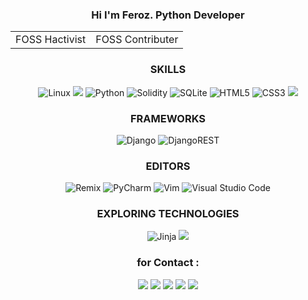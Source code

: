 
<!--about!-->
<div>
  <h3 align="center">Hi I'm Feroz. Python Developer </h3>
  <table align="center">
  <td>FOSS Hactivist</td><td>FOSS Contributer</td>
  </table>
</div>

<!--skill!-->
<div>
  <h3 align="center">SKILLS</h3>
  <div align="center">
     
   ![Linux](https://img.shields.io/badge/Linux-FCC624?style=for-the-badge&logo=linux&logoColor=black)
   <img src="https://img.shields.io/badge/GNU%20Bash-4EAA25?style=for-the-badge&logo=GNU%20Bash&logoColor=white"/>
   ![Python](https://img.shields.io/badge/python-3670A0?style=for-the-badge&logo=python&logoColor=ffdd54)
   ![Solidity](https://img.shields.io/badge/Solidity-%23363636.svg?style=for-the-badge&logo=solidity&logoColor=white)
   ![SQLite](https://img.shields.io/badge/sqlite-%2307405e.svg?style=for-the-badge&logo=sqlite&logoColor=white)
   ![HTML5](https://img.shields.io/badge/html5-%23E34F26.svg?style=for-the-badge&logo=html5&logoColor=white)
   ![CSS3](https://img.shields.io/badge/css3-%231572B6.svg?style=for-the-badge&logo=css3&logoColor=white)
   <img src="https://img.shields.io/badge/git-%23F05033.svg?style=for-the-badge&logo=git&logoColor=white"/>
  </tr> 
  </div>
  </div>

<!--Frameworks !-->
<div>
  <h3 align="center">FRAMEWORKS</h3>
  <div align="center">

  ![Django](https://img.shields.io/badge/django-%23092E20.svg?style=for-the-badge&logo=django&logoColor=white)
  ![DjangoREST](https://img.shields.io/badge/DJANGO-REST-ff1709?style=for-the-badge&logo=django&logoColor=white&color=ff1709&labelColor=gray)
  </div>
</div>

<!--editor's !-->
<div>
  <h3 align="center">EDITORS</h3>
  <div align="center">

  ![Remix](https://img.shields.io/badge/remix-%23000.svg?style=for-the-badge&logo=remix&logoColor=white)
  ![PyCharm](https://img.shields.io/badge/pycharm-143?style=for-the-badge&logo=pycharm&logoColor=black&color=black&labelColor=green)
  ![Vim](https://img.shields.io/badge/VIM-%2311AB00.svg?style=for-the-badge&logo=vim&logoColor=white)
  ![Visual Studio Code](https://img.shields.io/badge/Visual%20Studio%20Code-0078d7.svg?style=for-the-badge&logo=visual-studio-code&logoColor=white)
  </div>
</div>

<!--technologies !-->
<div>
  <h3 align="center">EXPLORING TECHNOLOGIES</h3>
  <div align="center">
    
  ![Jinja](https://img.shields.io/badge/jinja-white.svg?style=for-the-badge&logo=jinja&logoColor=black)
  <img src="https://img.shields.io/badge/Blockchain.com-121D33?logo=blockchaindotcom&logoColor=fff&style=for-the-badge" />
 </div>
</div>
</table>

<div align="center">
  <h3>for Contact :</h3>
  <div>
   <img src="https://img.shields.io/badge/Gmail-D14836?style=for-the-badge&logo=gmail&logoColor=white"/>
   <img src="https://img.shields.io/badge/Instagram-E4405F?style=for-the-badge&logo=instagram&logoColor=white"/>
   <img src="https://img.shields.io/badge/LinkedIn-0077B5?style=for-the-badge&logo=linkedin&logoColor=white" />
   <img src="https://img.shields.io/badge/Signal-3A76F0?style=for-the-badge&logo=signal&logoColor=white" />
   <img src="https://img.shields.io/badge/X-000000?style=for-the-badge&logo=x&logoColor=white"/>
  </div>
</div>
